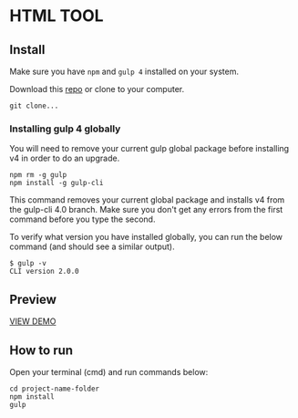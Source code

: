 # HTML TOOL

## Install

Make sure you have `npm` and `gulp 4` installed on your system.

Download this [repo]() or clone to your computer.

```
git clone...
```

### Installing gulp 4 globally

You will need to remove your current gulp global package before installing v4 in order to do an upgrade.

```
npm rm -g gulp
npm install -g gulp-cli
```

This command removes your current global package and installs v4 from the gulp-cli 4.0 branch.
Make sure you don't get any errors from the first command before you type the second.

To verify what version you have installed globally, you can run the below command (and should see a similar output).

```
$ gulp -v
CLI version 2.0.0
```

## Preview

[VIEW DEMO]()

## How to run

Open your terminal (cmd) and run commands below:

```
cd project-name-folder
npm install
gulp
```
